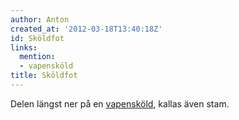 ```yaml
---
author: Anton
created_at: '2012-03-18T13:40:18Z'
id: Sköldfot
links:
  mention:
  - vapensköld
title: Sköldfot
---
```


Delen längst ner på en [vapensköld], kallas även stam.

  [vapensköld]: vapensköld
